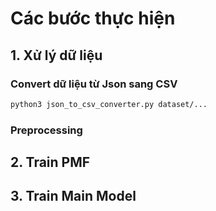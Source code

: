 # Các bước thực hiện

## **1. Xử lý dữ liệu**

### Convert dữ liệu từ Json sang CSV

```bash
python3 json_to_csv_converter.py dataset/...
```

### Preprocessing

## **2. Train PMF**

## **3. Train Main Model**
